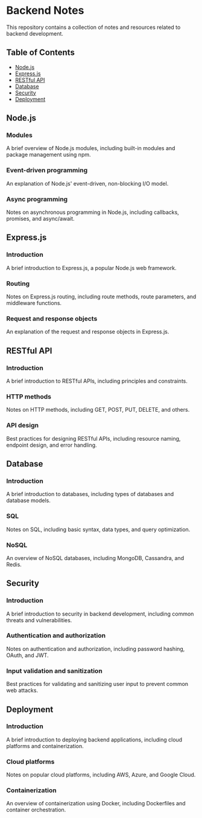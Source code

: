 **Backend Notes**
================

This repository contains a collection of notes and resources related to backend development.

**Table of Contents**
-----------------

* [Node.js](#nodejs)
* [Express.js](#expressjs)
* [RESTful API](#restful-api)
* [Database](#database)
* [Security](#security)
* [Deployment](#deployment)

**Node.js**
-----------

### Modules
A brief overview of Node.js modules, including built-in modules and package management using npm.

### Event-driven programming
An explanation of Node.js' event-driven, non-blocking I/O model.

### Async programming
Notes on asynchronous programming in Node.js, including callbacks, promises, and async/await.

**Express.js**
-------------

### Introduction
A brief introduction to Express.js, a popular Node.js web framework.

### Routing
Notes on Express.js routing, including route methods, route parameters, and middleware functions.

### Request and response objects
An explanation of the request and response objects in Express.js.

**RESTful API**
--------------

### Introduction
A brief introduction to RESTful APIs, including principles and constraints.

### HTTP methods
Notes on HTTP methods, including GET, POST, PUT, DELETE, and others.

### API design
Best practices for designing RESTful APIs, including resource naming, endpoint design, and error handling.

**Database**
------------

### Introduction
A brief introduction to databases, including types of databases and database models.

### SQL
Notes on SQL, including basic syntax, data types, and query optimization.

### NoSQL
An overview of NoSQL databases, including MongoDB, Cassandra, and Redis.

**Security**
------------

### Introduction
A brief introduction to security in backend development, including common threats and vulnerabilities.

### Authentication and authorization
Notes on authentication and authorization, including password hashing, OAuth, and JWT.

### Input validation and sanitization
Best practices for validating and sanitizing user input to prevent common web attacks.

**Deployment**
-------------

### Introduction
A brief introduction to deploying backend applications, including cloud platforms and containerization.

### Cloud platforms
Notes on popular cloud platforms, including AWS, Azure, and Google Cloud.

### Containerization
An overview of containerization using Docker, including Dockerfiles and container orchestration.
